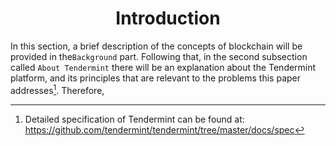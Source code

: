 <div align='center'> 
	<h1>Introduction</h1>
</div>

In this section, a brief description of the concepts of blockchain will be provided in the`Background` part. Following that, in the second subsection called `About Tendermint` there will be an explanation about the Tendermint platform, and its principles that are relevant to the problems this paper addresses[^1]. Therefore, 

[^1]: Detailed specification of Tendermint can be found at: <https://github.com/tendermint/tendermint/tree/master/docs/spec>


<!--stackedit_data:
eyJoaXN0b3J5IjpbLTEyOTE0Mjg2ODEsMTE4MDMyNzY1NSwxNz
UwMTUyODU4XX0=
-->